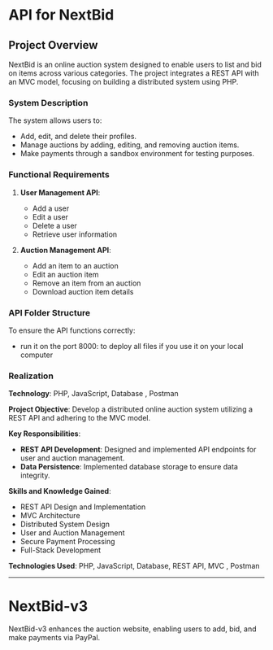 # API for NextBid

## Project Overview
NextBid is an online auction system designed to enable users to list and bid on items across various categories. The project integrates a REST API with an MVC model, focusing on building a distributed system using PHP. 

### System Description
The system allows users to:
- Add, edit, and delete their profiles.
- Manage auctions by adding, editing, and removing auction items.
- Make payments through a sandbox environment for testing purposes.

### Functional Requirements
1. **User Management API**:
   - Add a user
   - Edit a user
   - Delete a user
   - Retrieve user information

2. **Auction Management API**:
   - Add an item to an auction
   - Edit an auction item
   - Remove an item from an auction
   - Download auction item details

### API Folder Structure
To ensure the API functions correctly:
- run it on the port 8000: to deploy all files if you use it on your local computer

### Realization
**Technology**: PHP, JavaScript, Database , Postman

**Project Objective**: Develop a distributed online auction system utilizing a REST API and adhering to the MVC model.

**Key Responsibilities**:
- **REST API Development**: Designed and implemented API endpoints for user and auction management.
- **Data Persistence**: Implemented database storage to ensure data integrity.

**Skills and Knowledge Gained**:
- REST API Design and Implementation
- MVC Architecture
- Distributed System Design
- User and Auction Management
- Secure Payment Processing
- Full-Stack Development

**Technologies Used**: PHP, JavaScript, Database, REST API, MVC , Postman

---

# NextBid-v3

NextBid-v3 enhances the auction website, enabling users to add, bid, and make payments via PayPal.
